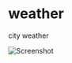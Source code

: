 # weather
city weather

![Screenshot](https://github.com/mustafauzun0/weather/blob/master/screenshots/hava_durumu.png)

